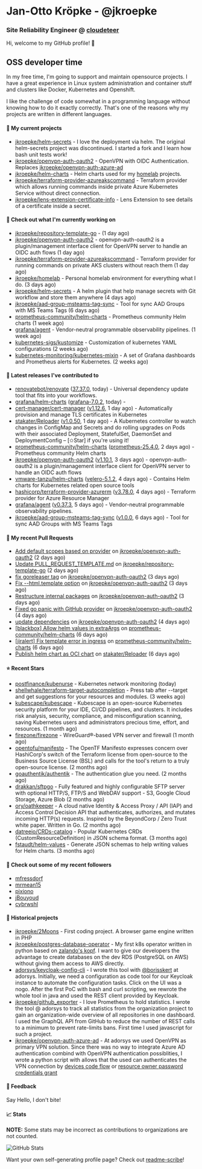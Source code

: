 # Jan-Otto Kröpke - @jkroepke
### Site Reliability Engineer @ [cloudeteer](https://cloudeteer.de/)

Hi, welcome to my GitHub profile! 👋

## OSS developer time
In my free time, I'm going to support and maintain opensource projects. I have a great experience in Linux system administration and container stuff and clusters like Docker, Kubernetes and Openshift.

I like the challenge of code somewhat in a programming language without knowing how to do it exactly correctly. That's one of the reasons why my projects are written in different languages.

#### 🌱 My current projects
- [jkroepke/helm-secrets](https://github.com/jkroepke/helm-secrets) - I love the deployment via helm. The original helm-secrets project was discontinued. I started a fork and I learn how bash unit tests work!
- [jkroepke/openvpn-auth-oauth2](https://github.com/jkroepke/openvpn-auth-oauth2) - OpenVPN with OIDC Authentication. Replaces  [jkroepke/openvpn-auth-azure-ad](https://github.com/jkroepke/openvpn-auth-azure-ad) 
- [jkroepke/helm-charts](https://github.com/jkroepke/helm-charts) - Helm charts used for my [homelab](https://github.com/jkroepke/homelab) projects.
- [jkroepke/terraform-provider-azureakscommand](https://github.com/jkroepke/terraform-provider-azureakscommand) - Terraform provider which allows running commands inside private Azure Kubernetes Service without direct connection.
- [jkroepke/lens-extension-certificate-info](https://github.com/jkroepke/lens-extension-certificate-info) - Lens Extension to see details of a certificate inside a secret.

#### 👷 Check out what I'm currently working on

- [jkroepke/repository-template-go](https://github.com/jkroepke/repository-template-go) -  (1 day ago)
- [jkroepke/openvpn-auth-oauth2](https://github.com/jkroepke/openvpn-auth-oauth2) - openvpn-auth-oauth2 is a plugin/management interface client for OpenVPN server to handle an OIDC auth flows (1 day ago)
- [jkroepke/terraform-provider-azureakscommand](https://github.com/jkroepke/terraform-provider-azureakscommand) - Terraform provider for running commands on private AKS clusters without reach them (1 day ago)
- [jkroepke/homelab](https://github.com/jkroepke/homelab) - Personal homelab environment for everything what I do. (3 days ago)
- [jkroepke/helm-secrets](https://github.com/jkroepke/helm-secrets) - A helm plugin that help manage secrets with Git workflow and store them anywhere (4 days ago)
- [jkroepke/aad-group-msteams-tag-sync](https://github.com/jkroepke/aad-group-msteams-tag-sync) - Tool for sync AAD Groups with MS Teams Tags (6 days ago)
- [prometheus-community/helm-charts](https://github.com/prometheus-community/helm-charts) - Prometheus community Helm charts (1 week ago)
- [grafana/agent](https://github.com/grafana/agent) - Vendor-neutral programmable observability pipelines. (1 week ago)
- [kubernetes-sigs/kustomize](https://github.com/kubernetes-sigs/kustomize) - Customization of kubernetes YAML configurations (2 weeks ago)
- [kubernetes-monitoring/kubernetes-mixin](https://github.com/kubernetes-monitoring/kubernetes-mixin) -  A set of Grafana dashboards and Prometheus alerts for Kubernetes. (2 weeks ago)

#### 🔭 Latest releases I've contributed to

- [renovatebot/renovate](https://github.com/renovatebot/renovate) ([37.37.0](https://github.com/renovatebot/renovate/releases/tag/37.37.0), today) - Universal dependency update tool that fits into your workflows.
- [grafana/helm-charts](https://github.com/grafana/helm-charts) ([grafana-7.0.2](https://github.com/grafana/helm-charts/releases/tag/grafana-7.0.2), today) - 
- [cert-manager/cert-manager](https://github.com/cert-manager/cert-manager) ([v1.12.6](https://github.com/cert-manager/cert-manager/releases/tag/v1.12.6), 1 day ago) - Automatically provision and manage TLS certificates in Kubernetes
- [stakater/Reloader](https://github.com/stakater/Reloader) ([v1.0.50](https://github.com/stakater/Reloader/releases/tag/v1.0.50), 1 day ago) - A Kubernetes controller to watch changes in ConfigMap and Secrets and do rolling upgrades on Pods with their associated Deployment, StatefulSet, DaemonSet and DeploymentConfig – [✩Star] if you&#39;re using it!
- [prometheus-community/helm-charts](https://github.com/prometheus-community/helm-charts) ([prometheus-25.4.0](https://github.com/prometheus-community/helm-charts/releases/tag/prometheus-25.4.0), 2 days ago) - Prometheus community Helm charts
- [jkroepke/openvpn-auth-oauth2](https://github.com/jkroepke/openvpn-auth-oauth2) ([v1.10.1](https://github.com/jkroepke/openvpn-auth-oauth2/releases/tag/v1.10.1), 3 days ago) - openvpn-auth-oauth2 is a plugin/management interface client for OpenVPN server to handle an OIDC auth flows
- [vmware-tanzu/helm-charts](https://github.com/vmware-tanzu/helm-charts) ([velero-5.1.2](https://github.com/vmware-tanzu/helm-charts/releases/tag/velero-5.1.2), 4 days ago) - Contains Helm charts for Kubernetes related open source tools
- [hashicorp/terraform-provider-azurerm](https://github.com/hashicorp/terraform-provider-azurerm) ([v3.78.0](https://github.com/hashicorp/terraform-provider-azurerm/releases/tag/v3.78.0), 4 days ago) - Terraform provider for Azure Resource Manager
- [grafana/agent](https://github.com/grafana/agent) ([v0.37.3](https://github.com/grafana/agent/releases/tag/v0.37.3), 5 days ago) - Vendor-neutral programmable observability pipelines.
- [jkroepke/aad-group-msteams-tag-sync](https://github.com/jkroepke/aad-group-msteams-tag-sync) ([v1.0.0](https://github.com/jkroepke/aad-group-msteams-tag-sync/releases/tag/v1.0.0), 6 days ago) - Tool for sync AAD Groups with MS Teams Tags

#### 🔨 My recent Pull Requests

- [Add default scopes based on provider](https://github.com/jkroepke/openvpn-auth-oauth2/pull/58) on [jkroepke/openvpn-auth-oauth2](https://github.com/jkroepke/openvpn-auth-oauth2) (2 days ago)
- [Update PULL_REQUEST_TEMPLATE.md](https://github.com/jkroepke/repository-template-go/pull/2) on [jkroepke/repository-template-go](https://github.com/jkroepke/repository-template-go) (2 days ago)
- [fix goreleaser tag](https://github.com/jkroepke/openvpn-auth-oauth2/pull/56) on [jkroepke/openvpn-auth-oauth2](https://github.com/jkroepke/openvpn-auth-oauth2) (3 days ago)
- [Fix --html.template option](https://github.com/jkroepke/openvpn-auth-oauth2/pull/55) on [jkroepke/openvpn-auth-oauth2](https://github.com/jkroepke/openvpn-auth-oauth2) (3 days ago)
- [Restructure internal packages](https://github.com/jkroepke/openvpn-auth-oauth2/pull/53) on [jkroepke/openvpn-auth-oauth2](https://github.com/jkroepke/openvpn-auth-oauth2) (3 days ago)
- [Fixed go panic with GitHub provider](https://github.com/jkroepke/openvpn-auth-oauth2/pull/52) on [jkroepke/openvpn-auth-oauth2](https://github.com/jkroepke/openvpn-auth-oauth2) (4 days ago)
- [update dependencies](https://github.com/jkroepke/openvpn-auth-oauth2/pull/51) on [jkroepke/openvpn-auth-oauth2](https://github.com/jkroepke/openvpn-auth-oauth2) (4 days ago)
- [[blackbox] Allow helm values in extraArgs](https://github.com/prometheus-community/helm-charts/pull/3937) on [prometheus-community/helm-charts](https://github.com/prometheus-community/helm-charts) (6 days ago)
- [[jiralert] Fix template error in ingress](https://github.com/prometheus-community/helm-charts/pull/3936) on [prometheus-community/helm-charts](https://github.com/prometheus-community/helm-charts) (6 days ago)
- [Publish helm chart as OCI chart](https://github.com/stakater/Reloader/pull/561) on [stakater/Reloader](https://github.com/stakater/Reloader) (6 days ago)

#### ⭐ Recent Stars

- [postfinance/kubenurse](https://github.com/postfinance/kubenurse) - Kubernetes network monitoring (today)
- [shellwhale/terraform-target-autocompletion](https://github.com/shellwhale/terraform-target-autocompletion) - Press tab after --target and get suggestions for your resources and modules. (3 weeks ago)
- [kubescape/kubescape](https://github.com/kubescape/kubescape) - Kubescape is an open-source Kubernetes security platform for your IDE, CI/CD pipelines, and clusters. It includes risk analysis, security, compliance, and misconfiguration scanning, saving Kubernetes users and administrators precious time, effort, and resources. (1 month ago)
- [firezone/firezone](https://github.com/firezone/firezone) - WireGuard®-based VPN server and firewall (1 month ago)
- [opentofu/manifesto](https://github.com/opentofu/manifesto) - The OpenTF Manifesto expresses concern over HashiCorp&#39;s switch of the Terraform license from open-source to the Business Source License (BSL) and calls for the tool&#39;s return to a truly open-source license. (2 months ago)
- [goauthentik/authentik](https://github.com/goauthentik/authentik) - The authentication glue you need. (2 months ago)
- [drakkan/sftpgo](https://github.com/drakkan/sftpgo) - Fully featured and highly configurable SFTP server with optional HTTP/S, FTP/S and WebDAV support - S3, Google Cloud Storage, Azure Blob (2 months ago)
- [ory/oathkeeper](https://github.com/ory/oathkeeper) - A cloud native Identity &amp; Access Proxy / API (IAP) and Access Control Decision API that authenticates, authorizes, and mutates incoming HTTP(s) requests. Inspired by the BeyondCorp / Zero Trust white paper. Written in Go. (2 months ago)
- [datreeio/CRDs-catalog](https://github.com/datreeio/CRDs-catalog) - Popular Kubernetes CRDs (CustomResourceDefinition) in JSON schema format. (3 months ago)
- [fstaudt/helm-values](https://github.com/fstaudt/helm-values) - Generate JSON schemas to help writing values for Helm charts. (3 months ago)

#### 👯 Check out some of my recent followers

- [mfressdorf](https://github.com/mfressdorf)
- [mrmean15](https://github.com/mrmean15)
- [pixiono](https://github.com/pixiono)
- [jBouyoud](https://github.com/jBouyoud)
- [cybrwshl](https://github.com/cybrwshl)

#### 📜 Historical projects
- [jkroepke/2Moons](https://github.com/jkroepke/2Moons) - First coding project. A browser game engine written in PHP
- [jkroepke/postgres-database-operator](https://github.com/jkroepke/postgres-database-operator) - My first k8s operator written in python based on [zalando's kopf](https://github.com/zalando-incubator/kopf). I want to give our developers the advantage to create databases on the dev RDS (PostgreSQL on AWS) without giving them access to AWS directly.
- [adorsys/keycloak-config-cli](https://github.com/adorsys/keycloak-config-cli) - I wrote this tool with [@borisskert](https://github.com/borisskert) at adorsys. Initially, we need a configuration as code tool for our Keycloak instance to automate the configuration tasks. Click on the UI was a nogo. After the first PoC with bash and curl scripting, we rewrote the whole tool in java and used the REST client provided by Keycloak.
- [jkroepke/github_exporter](https://github.com/jkroepke/github_exporter) - I love Prometheus to hold statistics. I wrote the tool @ adorsys to track all statistics from the organization project to gain an organization-wide overview of all repositories in one dashboard. I used the GraphQL API from GitHub to reduce the number of REST calls to a minimum to prevent rate-limits bans. First time I used javascript for such a project.
- [jkroepke/openvpn-auth-azure-ad](https://github.com/jkroepke/openvpn-auth-azure-ad) - At adorsys we used OpenVPN as primary VPN solution. Since there was no way to integrate Azure AD authentication combind with OpenVPN authentication possiblities, I wrote a python script with allows that the used can authenticates the VPN connection by [devices code flow](https://docs.microsoft.com/en-us/azure/active-directory/develop/v2-oauth2-device-code) or [resource owner password credentials grant](https://docs.microsoft.com/en-us/azure/active-directory/develop/v2-oauth-ropc)

#### 💬 Feedback

Say Hello, I don't bite!

#### 📈 Stats

**NOTE:** Some stats may be incorrect as contributions to organizations
are not counted.

![GitHub Stats](https://github-readme-stats.vercel.app/api?username=jkroepke&count_private=false&theme=tokyonight&show_icons=true)

Want your own self-generating profile page? Check out [readme-scribe](https://github.com/muesli/readme-scribe)!
